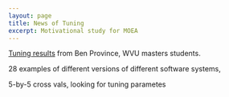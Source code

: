 ```yaml
---
layout: page
title: News of Tuning
excerpt: Motivational study for MOEA
---
```



[Tuning results](http://ai-at-wvu.blogspot.com/2014/09/new-results-format.html)
from Ben Province, WVU masters students.

28 examples of different versions of different software systems,

5-by-5 cross vals, looking for tuning parametes 
